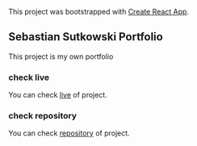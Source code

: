 This project was bootstrapped with [Create React App](https://github.com/facebook/create-react-app).

## Sebastian Sutkowski Portfolio

This project is my own portfolio

### check live

You can check [live](https://SebastianSutkowski.github.io/portfolio/) of project.

### check repository

You can check [repository](https://github.com/sebo9611/portfolio) of project.
